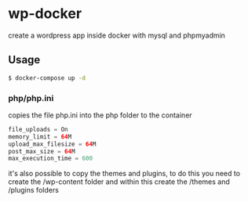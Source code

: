 # wp-docker

create a wordpress app inside docker
with mysql and phpmyadmin

## Usage

```bash
$ docker-compose up -d
```

### php/php.ini

copies the file php.ini into the php folder to the container

```php
file_uploads = On
memory_limit = 64M
upload_max_filesize = 64M
post_max_size = 64M
max_execution_time = 600
```

it's also possible to copy the themes and plugins, to do this you need to create the /wp-content folder and within this create the /themes and /plugins folders
